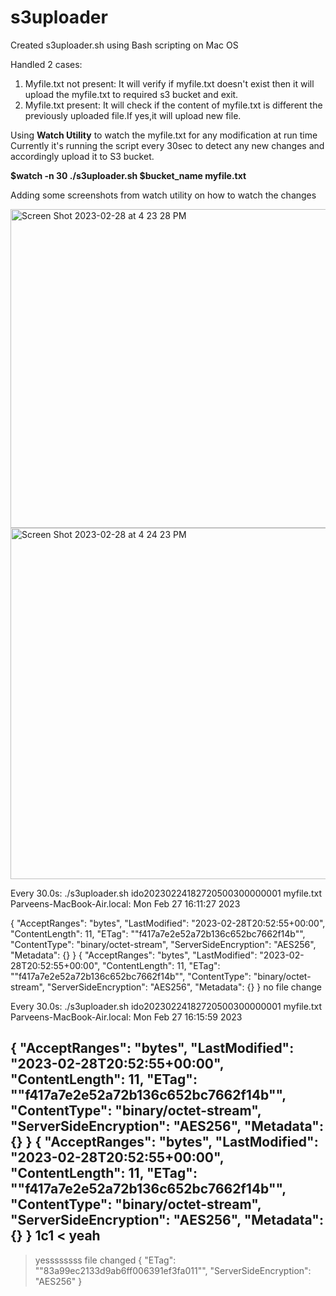# s3uploader
Created s3uploader.sh using Bash scripting on Mac OS

Handled 2 cases:

1. Myfile.txt not present: It will verify if myfile.txt doesn't exist then it will upload the myfile.txt to required s3 bucket and exit.
2. Myfile.txt present: It will check if the content of myfile.txt is different the previously uploaded file.If yes,it will upload new file.

Using **Watch Utility** to watch the myfile.txt for any modification at run time
Currently it's running the script every 30sec to detect any new changes and accordingly upload it to S3 bucket.

  **$watch -n 30 ./s3uploader.sh $bucket_name myfile.txt**
  
Adding some screenshots from watch utility on how to watch the changes

<img width="510" alt="Screen Shot 2023-02-28 at 4 23 28 PM" src="https://user-images.githubusercontent.com/48429431/221983759-1ed9a440-0192-4cbd-8909-047c2bee923f.png">
<img width="562" alt="Screen Shot 2023-02-28 at 4 24 23 PM" src="https://user-images.githubusercontent.com/48429431/221983775-6741b44a-468e-4a23-955c-ea15beef55fb.png">


Every 30.0s: ./s3uploader.sh ido20230224182720500300000001 myfile.txt                                                         Parveens-MacBook-Air.local: Mon Feb 27 16:11:27 2023

{
    "AcceptRanges": "bytes",
    "LastModified": "2023-02-28T20:52:55+00:00",
    "ContentLength": 11,
    "ETag": "\"f417a7e2e52a72b136c652bc7662f14b\"",
    "ContentType": "binary/octet-stream",
    "ServerSideEncryption": "AES256",
    "Metadata": {}
}
{
    "AcceptRanges": "bytes",
    "LastModified": "2023-02-28T20:52:55+00:00",
    "ContentLength": 11,
    "ETag": "\"f417a7e2e52a72b136c652bc7662f14b\"",
    "ContentType": "binary/octet-stream",
    "ServerSideEncryption": "AES256",
    "Metadata": {}
}
no file change

Every 30.0s: ./s3uploader.sh ido20230224182720500300000001 myfile.txt                                                         Parveens-MacBook-Air.local: Mon Feb 27 16:15:59 2023

{
    "AcceptRanges": "bytes",
    "LastModified": "2023-02-28T20:52:55+00:00",
    "ContentLength": 11,
    "ETag": "\"f417a7e2e52a72b136c652bc7662f14b\"",
    "ContentType": "binary/octet-stream",
    "ServerSideEncryption": "AES256",
    "Metadata": {}
}
{
    "AcceptRanges": "bytes",
    "LastModified": "2023-02-28T20:52:55+00:00",
    "ContentLength": 11,
    "ETag": "\"f417a7e2e52a72b136c652bc7662f14b\"",
    "ContentType": "binary/octet-stream",
    "ServerSideEncryption": "AES256",
    "Metadata": {}
}
1c1
< yeah
---
> yessssssss
file changed
{
    "ETag": "\"83a99ec2133d9ab6ff006391ef3fa011\"",
    "ServerSideEncryption": "AES256"
}
